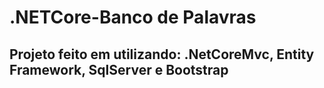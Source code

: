 # .NETCore-Banco de Palavras

## Projeto feito em utilizando: .NetCoreMvc, Entity Framework, SqlServer e Bootstrap
